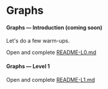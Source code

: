 # Graphs


#### Graphs &mdash; Introduction (coming soon)

Let's do a few warm-ups.

Open and complete [README-L0.md](README-L0.md)


#### Graphs &mdash; Level 1

Open and complete [README-L1.md](README-L1.md)


